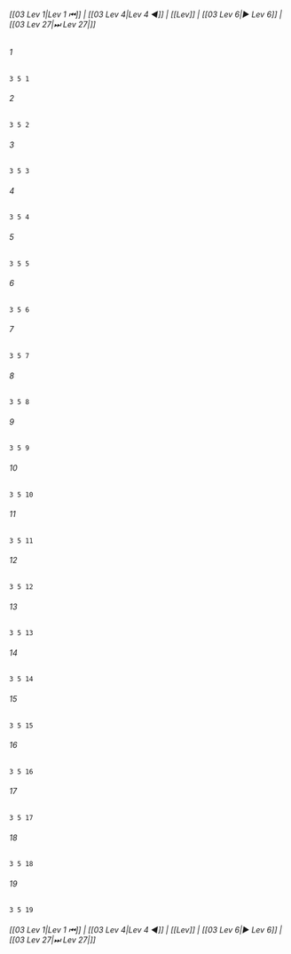 
###### [[03 Lev 1|Lev 1 ⏮]] | [[03 Lev 4|Lev 4 ◀]] | [[Lev]] | [[03 Lev 6|▶ Lev 6]] | [[03 Lev 27|⏭ Lev 27|]]

###### 1
``` verse
3 5 1 
```
###### 2
``` verse
3 5 2 
```
###### 3
``` verse
3 5 3 
```
###### 4
``` verse
3 5 4 
```
###### 5
``` verse
3 5 5 
```
###### 6
``` verse
3 5 6 
```
###### 7
``` verse
3 5 7 
```
###### 8
``` verse
3 5 8 
```
###### 9
``` verse
3 5 9 
```
###### 10
``` verse
3 5 10 
```
###### 11
``` verse
3 5 11 
```
###### 12
``` verse
3 5 12 
```
###### 13
``` verse
3 5 13 
```
###### 14
``` verse
3 5 14 
```
###### 15
``` verse
3 5 15 
```
###### 16
``` verse
3 5 16 
```
###### 17
``` verse
3 5 17 
```
###### 18
``` verse
3 5 18 
```
###### 19
``` verse
3 5 19 
```

###### [[03 Lev 1|Lev 1 ⏮]] | [[03 Lev 4|Lev 4 ◀]] | [[Lev]] | [[03 Lev 6|▶ Lev 6]] | [[03 Lev 27|⏭ Lev 27|]]

